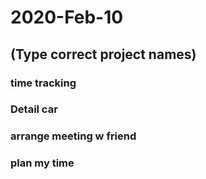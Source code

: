# 2020-Feb-10

## (Type correct project names)

### time tracking

<task-start t="20200210 08:53:00 -0800"/>
<task-stop t="20200210 08:54:00 -0800"/>

### Detail car

<task-start t="20200210 08:55:00 -0800"/>
<task-stop t="20200210 09:04:00 -0800"/>
<task-start t="20200210 09:05:00 -0800"/>
<task-stop t="20200210 09:36:00 -0800"/>
<task-start t="20200210 09:38:00 -0800"/>
<task-stop t="20200210 10:00:00 -0800"/>
<task-start t="20200210 17:35:00 -0800"/>
<task-stop t="20200210 18:00:00 -0800"/>
<task-start t="20200210 18:15:00 -0800"/>
<task-stop t="20200210 18:35:00 -0800"/>
<task-start t="20200210 18:39:00 -0800"/>
<task-stop t="20200210 18:43:00 -0800"/>

### arrange meeting w friend

<task-start t="20200210 09:36:00 -0800"/>
<task-stop t="20200210 09:38:00 -0800"/>
<task-start t="20200210 10:10:00 -0800"/>
<task-stop t="20200210 10:14:00 -0800"/>

### plan my time

<task-start t="20200210 10:14:00 -0800"/>
<task-stop t="20200210 10:16:00 -0800"/>
